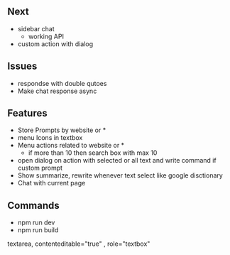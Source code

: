 ## Next
- sidebar chat
  - working API
- custom action with dialog

## Issues
- respondse with double qutoes
- Make chat response async

## Features
- Store Prompts by website or *
- menu Icons in textbox
- Menu actions related to website or *
  - if more than 10 then search box with max 10
- open dialog on  action with selected or all text and write command if custom prompt
- Show summarize, rewrite whenever text select like google disctionary
- Chat with current page

## Commands
- npm run dev
- npm run build

textarea, contenteditable="true" , role="textbox"
